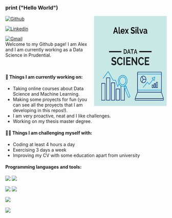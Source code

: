 ### print ("Hello World")

<img align="right" alt="img" src="https://raw.githubusercontent.com/AleexSilva/AleexSilva/main/D%20E%20S%20I%20G%20N%20E%20R.png" width="45%" height="280" />

[![Github](https://img.shields.io/badge/-Github-000?style=flat&logo=Github&logoColor=white)](github.com/AleexSilva)

[![Linkedin](https://img.shields.io/badge/-LinkedIn-blue?style=flat&logo=Linkedin&logoColor=white)](https://www.linkedin.com/in/aleex-silva)

[![Gmail](https://img.shields.io/badge/-Gmail-c14438?style=flat&logo=Gmail&logoColor=white)](mailto:silva.alexis94@gmail.com)
<br />
Welcome to my Github page! I am Alex and I am currently working as a Data Science in Prudential.


<br />


#### 🌱 Things I am currently working on: 

- Taking online courses about Data Science and Machine Learning.
- Making some proyects for fun (you can see all the proyects that I am developing in this repos!).
- I am very proactive, neat and I like challenges.
- Working on my thesis master degree.

####  💪🏻 Things I am challenging myself with:
- Coding at least 4 hours a day
- Exercising 3 days a week
- Improving my CV with some education apart from university

####  Programming languages and tools: 

<code><img width="10%" src="https://www.vectorlogo.zone/logos/python/python-ar21.svg"></code>
<code><img width="" src="https://www.vectorlogo.zone/logos/r-project/r-project-icon.svg"></code>


<code><img width="" src="https://www.vectorlogo.zone/logos/mysql/mysql-ar21.svg"></code>
<code><img width="" src="https://www.vectorlogo.zone/logos/mongodb/mongodb-ar21.svg"></code>

<code><img width="" src="https://www.vectorlogo.zone/logos/apache_spark/apache_spark-ar21.svg"></code>

<code><img width="" src="https://www.vectorlogo.zone/logos/git-scm/git-scm-ar21.svg"></code>

